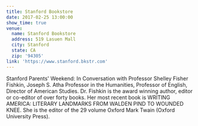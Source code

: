 ```yaml
---
title: Stanford Bookstore
date: 2017-02-25 13:00:00
show_time: true
venue:
  name: Stanford Bookstore
  address: 519 Lasuen Mall
  city: Stanford
  state: CA
  zip: '94305'
link: 'https://www.stanford.bkstr.com'
---
```



Stanford Parents' Weekend: In Conversation with Professor Shelley Fisher Fishkin, Joseph S. Atha Professor in the Humanities, Professor of English, Director of American Studies. Dr. Fishkin is the award winning author, editor or co-editor of over forty books. Her most recent book is WRITING AMERICA: LITERARY LANDMARKS FROM WALDEN PIND TO WOUNDED KNEE. She is the editor of the 29 volume Oxford Mark Twain (Oxford University Press).